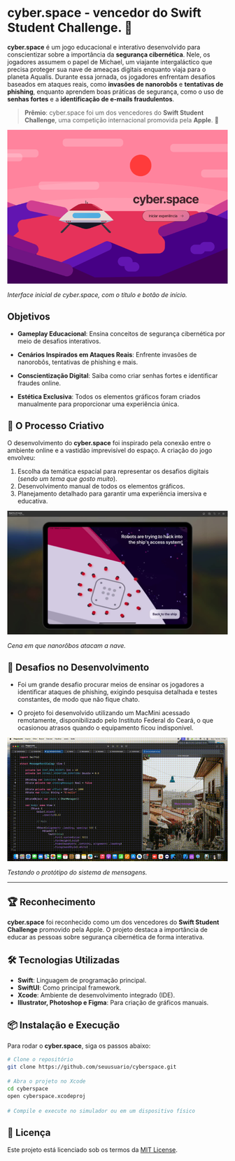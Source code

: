 # cyber.space - vencedor do Swift Student Challenge.  🚀

**cyber.space** é um jogo educacional e interativo desenvolvido para conscientizar sobre a importância da **segurança cibernética**. Nele, os jogadores assumem o papel de Michael, um viajante intergaláctico que precisa proteger sua nave de ameaças digitais enquanto viaja para o planeta Aqualis. Durante essa jornada, os jogadores enfrentam desafios baseados em ataques reais, como **invasões de nanorobôs** e **tentativas de phishing**, enquanto aprendem boas práticas de segurança, como o uso de **senhas fortes** e a **identificação de e-mails fraudulentos**.

> **Prêmio**: cyber.space foi um dos vencedores do **Swift Student Challenge**, uma competição internacional promovida pela **Apple**. 🎉

![Interface inicial de cyber.space](./git/home.png)  

*Interface inicial de cyber.space, com o título e botão de início.*

## Objetivos

- **Gameplay Educacional**: Ensina conceitos de segurança cibernética por meio de desafios interativos. 

- **Cenários Inspirados em Ataques Reais**: Enfrente invasões de nanorobôs, tentativas de phishing e mais. 

- **Conscientização Digital**: Saiba como criar senhas fortes e identificar fraudes online.  

- **Estética Exclusiva**: Todos os elementos gráficos foram criados manualmente para proporcionar uma experiência única.  

## 🌌 O Processo Criativo  

O desenvolvimento do **cyber.space** foi inspirado pela conexão entre o ambiente online e a vastidão imprevisível do espaço. A criação do jogo envolveu:  

1. Escolha da temática espacial para representar os desafios digitais (*sendo um tema que gosto muito*).
2. Desenvolvimento manual de todos os elementos gráficos.  
3. Planejamento detalhado para garantir uma experiência imersiva e educativa.  

![Cena em que nanorôbos atacam a nave](./git/attack.jpg)  

*Cena em que nanorôbos atacam a nave.*

## 🚀 Desafios no Desenvolvimento  

- Foi um grande desafio procurar meios de ensinar os jogadores a identificar ataques de phishing, exigindo pesquisa detalhada e testes constantes, de modo que não fique chato.

- O projeto foi desenvolvido utilizando um MacMini acessado remotamente, disponibilizado pelo Instituto Federal do Ceará, o que ocasionou atrasos quando o equipamento ficou indisponível.

![Testando o protótipo do sistema de mensagens](./git/prototipe.gif)

*Testando o protótipo do sistema de mensagens.*

---

## 🏆 Reconhecimento  

**cyber.space** foi reconhecido como um dos vencedores do **Swift Student Challenge** promovido pela Apple. O projeto destaca a importância de educar as pessoas sobre segurança cibernética de forma interativa.

## 🛠️ Tecnologias Utilizadas  

- **Swift**: Linguagem de programação principal.
- **SwiftUI**: Como principal framework.  
- **Xcode**: Ambiente de desenvolvimento integrado (IDE).  
- **Illustrator, Photoshop e Figma**: Para criação de gráficos manuais.

## 📦 Instalação e Execução  

Para rodar o **cyber.space**, siga os passos abaixo:  

```bash
# Clone o repositório
git clone https://github.com/seuusuario/cyberspace.git

# Abra o projeto no Xcode
cd cyberspace
open cyberspace.xcodeproj

# Compile e execute no simulador ou em um dispositivo físico
```

## 📝 Licença  

Este projeto está licenciado sob os termos da [MIT License](./LICENSE).  